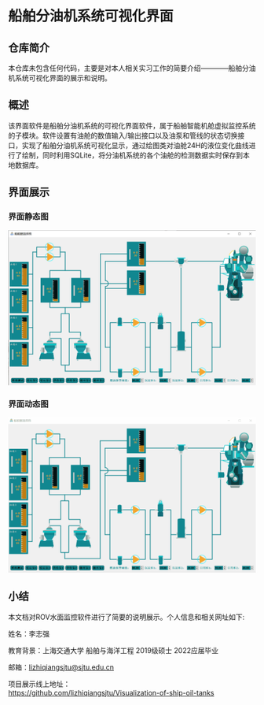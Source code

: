 # 船舶分油机系统可视化界面

## 仓库简介
本仓库未包含任何代码，主要是对本人相关实习工作的简要介绍————船舶分油机系统可视化界面的展示和说明。

## 概述
该界面软件是船舶分油机系统的可视化界面软件，属于船舶智能机舱虚拟监控系统的子模块。软件设置有油舱的数值输入/输出接口以及油泵和管线的状态切换接口，实现了船舶分油机系统可视化显示，通过绘图类对油舱24H的液位变化曲线进行了绘制，同时利用SQLite，将分油机系统的各个油舱的检测数据实时保存到本地数据库。

## 界面展示
### 界面静态图
![GUIPix](https://github.com/lizhiqiangsjtu/Visualization-of-ship-oil-tanks/blob/main/GUI/fuelTanks.png "fuelTanks.png")
### 界面动态图
![GUIGif](https://github.com/lizhiqiangsjtu/Visualization-of-ship-oil-tanks/blob/main/GUI/fuelTanks.gif "fuelTanks.gif")

## 小结

​本文档对ROV水面监控软件进行了简要的说明展示。个人信息和相关网址如下:

​姓名：李志强

​教育背景：上海交通大学  船舶与海洋工程  2019级硕士  2022应届毕业

​邮箱：[lizhiqiangsjtu@sjtu.edu.cn](mailto:lizhiqiangsjtu@sjtu.edu.cn)

​项目展示线上地址：  
https://github.com/lizhiqiangsjtu/Visualization-of-ship-oil-tanks

